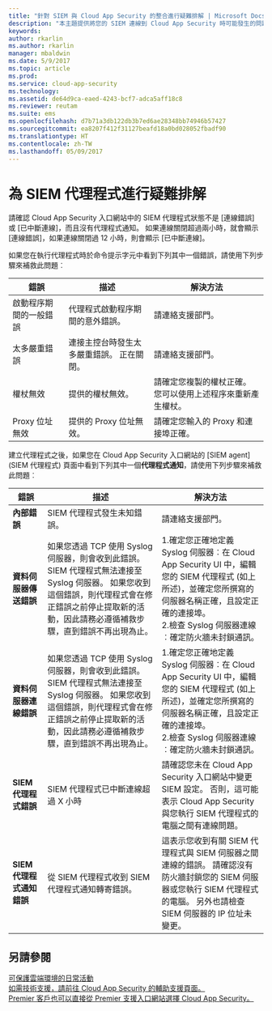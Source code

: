 ```yaml
---
title: "針對 SIEM 與 Cloud App Security 的整合進行疑難排解 | Microsoft Docs"
description: "本主題提供將您的 SIEM 連線到 Cloud App Security 時可能發生的問題清單，並提供每個問題的解決方法。"
keywords: 
author: rkarlin
ms.author: rkarlin
manager: mbaldwin
ms.date: 5/9/2017
ms.topic: article
ms.prod: 
ms.service: cloud-app-security
ms.technology: 
ms.assetid: de64d9ca-eaed-4243-bcf7-adca5aff18c8
ms.reviewer: reutam
ms.suite: ems
ms.openlocfilehash: d7b71a3db122db3b7ed6ae28348bb74946b57427
ms.sourcegitcommit: ea8207f412f31127beafd18a0bd028052fbadf90
ms.translationtype: HT
ms.contentlocale: zh-TW
ms.lasthandoff: 05/09/2017
---
```

# <a name="troubleshooting-the-siem-agent"></a>為 SIEM 代理程式進行疑難排解

請確認 Cloud App Security 入口網站中的 SIEM 代理程式狀態不是 [連線錯誤] 或 [已中斷連線]，而且沒有代理程式通知。 如果連線關閉超過兩小時，就會顯示 [連線錯誤]，如果連線關閉過 12 小時，則會顯示 [已中斷連線]。

如果您在執行代理程式時於命令提示字元中看到下列其中一個錯誤，請使用下列步驟來補救此問題︰

|錯誤|描述|解決方法|
|----|----|----|
|啟動程序期間的一般錯誤|代理程式啟動程序期間的意外錯誤。|請連絡支援部門。|
|太多嚴重錯誤|連接主控台時發生太多嚴重錯誤。 正在關閉。|請連絡支援部門。|
|權杖無效|提供的權杖無效。|請確定您複製的權杖正確。 您可以使用上述程序來重新產生權杖。|
|Proxy 位址無效|提供的 Proxy 位址無效。|請確定您輸入的 Proxy 和連接埠正確。|


建立代理程式之後，如果您在 Cloud App Security 入口網站的 [SIEM agent] (SIEM 代理程式) 頁面中看到下列其中一個**代理程式通知**，請使用下列步驟來補救此問題︰

|錯誤|描述|解決方法|
|----|----|----|
|**內部錯誤**|SIEM 代理程式發生未知錯誤。|請連絡支援部門。|
|**資料伺服器傳送錯誤**|如果您透過 TCP 使用 Syslog 伺服器，則會收到此錯誤。 SIEM 代理程式無法連接至 Syslog 伺服器。  如果您收到這個錯誤，則代理程式會在修正錯誤之前停止提取新的活動，因此請務必遵循補救步驟，直到錯誤不再出現為止。|1.確定您正確地定義 Syslog 伺服器︰在 Cloud App Security UI 中，編輯您的 SIEM 代理程式 (如上所述)，並確定您所撰寫的伺服器名稱正確，且設定正確的連接埠。 </br>2.檢查 Syslog 伺服器連線︰確定防火牆未封鎖通訊。| 
|**資料伺服器連線錯誤**| 如果您透過 TCP 使用 Syslog 伺服器，則會收到此錯誤。 SIEM 代理程式無法連接至 Syslog 伺服器。  如果您收到這個錯誤，則代理程式會在修正錯誤之前停止提取新的活動，因此請務必遵循補救步驟，直到錯誤不再出現為止。|1.確定您正確地定義 Syslog 伺服器︰在 Cloud App Security UI 中，編輯您的 SIEM 代理程式 (如上所述)，並確定您所撰寫的伺服器名稱正確，且設定正確的連接埠。 </br>2.檢查 Syslog 伺服器連線︰確定防火牆未封鎖通訊。|
|**SIEM 代理程式錯誤**|SIEM 代理程式已中斷連線超過 X 小時|請確認您未在 Cloud App Security 入口網站中變更 SIEM 設定。 否則，這可能表示 Cloud App Security 與您執行 SIEM 代理程式的電腦之間有連線問題。|
|**SIEM 代理程式通知錯誤**|從 SIEM 代理程式收到 SIEM 代理程式通知轉寄錯誤。|這表示您收到有關 SIEM 代理程式與 SIEM 伺服器之間連線的錯誤。 請確認沒有防火牆封鎖您的 SIEM 伺服器或您執行 SIEM 代理程式的電腦。 另外也請檢查 SIEM 伺服器的 IP 位址未變更。|



## <a name="see-also"></a>另請參閱  
[可保護雲端環境的日常活動](daily-activities-to-protect-your-cloud-environment.md)   
[如需技術支援，請前往 Cloud App Security 的輔助支援頁面。](http://support.microsoft.com/oas/default.aspx?prid=16031)   
[Premier 客戶也可以直接從 Premier 支援入口網站選擇 Cloud App Security。](https://premier.microsoft.com/)  
  
  